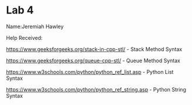 # Lab 4
Name:Jeremiah Hawley

Help Received:

https://www.geeksforgeeks.org/stack-in-cpp-stl/ - Stack Method Syntax

https://www.geeksforgeeks.org/queue-cpp-stl/ - Queue Method Syntax

https://www.w3schools.com/python/python_ref_list.asp - Python List Syntax

https://www.w3schools.com/python/python_ref_string.asp - Python String Syntax


